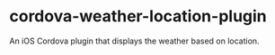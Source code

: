 # cordova-weather-location-plugin
An iOS Cordova plugin that displays the weather based on location.
